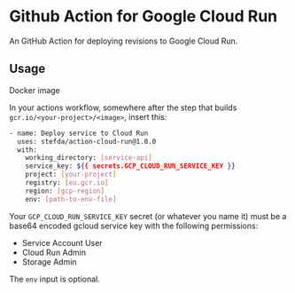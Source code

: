 # Github Action for Google Cloud Run

An GitHub Action for deploying revisions to Google Cloud Run.

## Usage

Docker image

In your actions workflow, somewhere after the step that builds
`gcr.io/<your-project>/<image>`, insert this:

```bash
- name: Deploy service to Cloud Run
  uses: stefda/action-cloud-run@1.0.0
  with:
    working_directory: [service-api]
    service_key: ${{ secrets.GCP_CLOUD_RUN_SERVICE_KEY }}
    project: [your-project]
    registry: [eu.gcr.io]
    region: [gcp-region]
    env: [path-to-env-file]
```

Your `GCP_CLOUD_RUN_SERVICE_KEY` secret (or whatever you name it) must be a base64 encoded
gcloud service key with the following permissions:

- Service Account User
- Cloud Run Admin
- Storage Admin

The `env` input is optional.

<!-- If you don't provide a path to env file the run deployment will be triggered with the `--clear-env-vars` flag. -->
